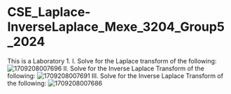 # CSE_Laplace-InverseLaplace_Mexe_3204_Group5_2024
This is a Laboratory 1.
I. Solve for the Laplace transform of the following:
![1709208007696](https://github.com/hazelpunzalan/CSE_Laplace-InverseLaplace_Mexe_3204_Group5_2024/assets/157662884/6352a6e0-a130-4076-93b5-021f80c8feb5)
II. Solve for the Inverse Laplace Transform of the following:
![1709208007691](https://github.com/hazelpunzalan/CSE_Laplace-InverseLaplace_Mexe_3204_Group5_2024/assets/157662884/837771aa-02ed-4a3b-befb-c69f23f5109e)
III. Solve for the Inverse Laplace Transform of the following:
![1709208007686](https://github.com/hazelpunzalan/CSE_Laplace-InverseLaplace_Mexe_3204_Group5_2024/assets/157662884/3be5b188-eb2c-4bc8-a2c2-7853eb942137)
